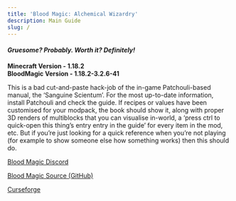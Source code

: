 ```yaml
---
title: 'Blood Magic: Alchemical Wizardry'
description: Main Guide
slug: /
---
```

#### *Gruesome? Probably. Worth it? Definitely!*

**Minecraft Version - 1.18.2** <br />
**BloodMagic Version - 1.18.2-3.2.6-41**


This is a bad cut-and-paste hack-job of the in-game Patchouli-based manual, the ‘Sanguine Scientum’. For the most up-to-date information, install Patchouli and check the guide. If recipes or values have been customised for your modpack, the book should show it, along with proper 3D renders of multiblocks that you can visualise in-world, a ‘press ctrl to quick-open this thing’s entry entry in the guide’ for every item in the mod, etc. But if you’re just looking for a quick reference when you’re not playing (for example to show someone else how something works) then this should do.


[Blood Magic Discord](https://discord.gg/VtNrGrs)

[Blood Magic Source (GitHub)](https://github.com/WayofTime/BloodMagic)

[Curseforge](https://www.curseforge.com/minecraft/mc-mods/blood-magic)
